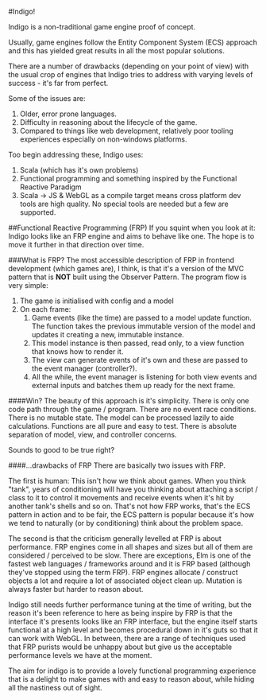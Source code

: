 #Indigo!

Indigo is a non-traditional game engine proof of concept.

Usually, game engines follow the Entity Component System (ECS) approach and this has yielded great results in all the most popular solutions.

There are a number of drawbacks (depending on your point of view) with the usual crop of engines that Indigo tries to address with varying levels of success - it's far from perfect.

Some of the issues are:
1. Older, error prone languages.
1. Difficulty in reasoning about the lifecycle of the game.
1. Compared to things like web development, relatively poor tooling experiences especially on non-windows platforms.

Too begin addressing these, Indigo uses:
1. Scala (which has it's own problems)
1. Functional programming and something inspired by the Functional Reactive Paradigm
1. Scala -> JS & WebGL as a compile target means cross platform dev tools are high quality. No special tools are needed but a few are supported.

##Functional Reactive Programming (FRP)
If you squint when you look at it: Indigo looks like an FRP engine and aims to behave like one. The hope is to move it further in that direction over time.

###What is FRP?
The most accessible description of FRP in frontend development (which games are), I think, is that it's a version of the MVC pattern that is **NOT** built using the Observer Pattern. The program flow is very simple:

1. The game is initialised with config and a model
1. On each frame:
    1. Game events (like the time) are passed to a model update function. The function takes the previous immutable version of the model and updates it creating a new, immutable instance.
    1. This model instance is then passed, read only, to a view function that knows how to render it.
    1. The view can generate events of it's own and these are passed to the event manager (controller?).
    1. All the while, the event manager is listening for both view events and external inputs and batches them up ready for the next frame.

####Win?
The beauty of this approach is it's simplicity. There is only one code path through the game / program. There are no event race conditions. There is no mutable state. The model can be processed lazily to aide calculations. Functions are all pure and easy to test. There is absolute separation of model, view, and controller concerns.

Sounds to good to be true right?

####...drawbacks of FRP
There are basically two issues with FRP.

The first is human: This isn't how we think about games. When you think "tank", years of conditioning will have you thinking about attaching a script / class to it to control it movements and receive events when it's hit by another tank's shells and so on. That's not how FRP works, that's the ECS pattern in action and to be fair, the ECS pattern is popular because it's how we tend to naturally (or by conditioning) think about the problem space.

The second is that the criticism generally levelled at FRP is about performance. FRP engines come in all shapes and sizes but all of them are considered / perceived to be slow. There are exceptions, Elm is one of the fastest web languages / frameworks around and it is FRP based (although they've stopped using the term FRP). FRP engines allocate / construct objects a lot and require a lot of associated object clean up. Mutation is always faster but harder to reason about.

Indigo still needs further performance tuning at the time of writing, but the reason it's been reference to here as being inspire by FRP is that the interface it's presents looks like an FRP interface, but the engine itself starts functional at a high level and becomes procedural down in it's guts so that it can work with WebGL. In between, there are a range of techniques used that FRP purists would be unhappy about but give us the acceptable performance levels we have at the moment.

The aim for indigo is to provide a lovely functional programming experience that is a delight to make games with and easy to reason about, while hiding all the nastiness out of sight.

